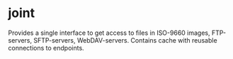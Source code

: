 # joint
Provides a single interface to get access to files in ISO-9660 images, FTP-servers, SFTP-servers, WebDAV-servers. Contains cache with reusable connections to endpoints.

